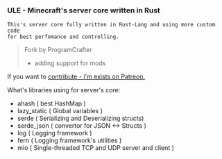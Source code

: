 ### ULE - Minecraft's server core written in Rust
```
This's server core fully written in Rust-Lang and using more custom code
for best perfomance and controlling.
```

> Fork by ProgramCrafter
> - adding support for mods

If you want to [contribute - i'm exists on Patreon.](https://www.patreon.com/user?u=64366641)

What's libraries using for server's core:
- ahash ( best HashMap )
- lazy_static ( Global variables )
- serde ( Serializing and Deserializing structs)
- serde_json ( convertor for JSON <-> Structs )
- log ( Logging framework )
- fern ( Logging framework's utilities )
- mio ( Single-threaded TCP and UDP server and client )